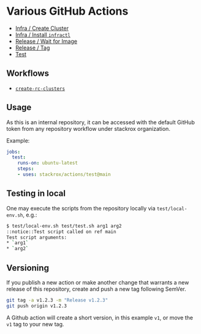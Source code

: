 # Various GitHub Actions

* [Infra / Create Cluster](infra/create-cluster/README.md)
* [Infra / Install `infractl`](infra/install-infractl/README.md)
* [Release / Wait for Image](release/wait-for-image/README.md)
* [Release / Tag](release/tag/README.md)
* [Test](test/README.md)

## Workflows

* [`create-rc-clusters`](.github/workflows/README.md)

## Usage

As this is an internal repository, it can be accessed with the default GitHub
token from any repository workflow under stackrox organization.

Example:

```yaml
jobs:
  test:
    runs-on: ubuntu-latest
    steps:
    - uses: stackrox/actions/test@main
```

## Testing in local

One may execute the scripts from the repository locally via `test/local-env.sh`,
e.g.:

```sh
$ test/local-env.sh test/test.sh arg1 arg2
::notice::Test script called on ref main
Test script arguments:
* `arg1`
* `arg2`
```

## Versioning

If you publish a new action or make another change that warrants a new release of this repository, create and push a new tag following SemVer.

```bash
git tag -a v1.2.3 -m "Release v1.2.3"
git push origin v1.2.3
```

A Github action will create a short version, in this example `v1`, or move the `v1` tag to your new tag.

